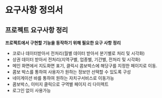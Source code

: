 # 요구사항 정의서

## 프로젝트 요구사항 정리

**프로젝트에서 구현할 기능을 동작하기 위해 필요한 요구 사항 정리**
 
  - 코로나 데이터받아서 전처리(월별 데이터 받아서 분기별로 처리 및 시각화)
  - 상권 데이터 받아서 전처리(지역구별, 업종별, 기간별, 전처리 및 시각화)
  - 메인 화면에서 지도화면 표기, 클릭시 콤보박스에 해당구를 지정한 페이지로 이동.
  - 콤보 박스를 통하여 사용자가 원하는 정보만 선택할 수 있도록 구성
  - 네이게이션 바를 통하여 원하는 자치구서비스로 이동가능
  - 콤보박스, 이미지 클릭으로 구역별 페이지 리 다이렉트
  - 로그인 없이 사용가능
